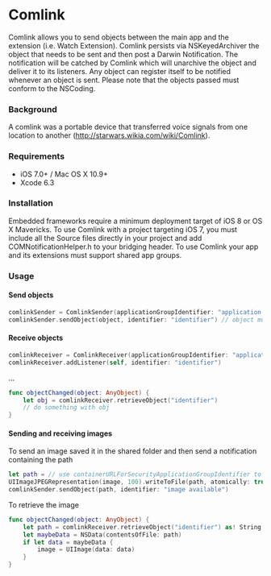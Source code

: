 # Comlink
Comlink allows you to send objects between the main app and the extension (i.e. Watch Extension).
Comlink persists via NSKeyedArchiver the object that needs to be sent and then post a Darwin Notification. 
The notification will be catched by Comlink which will unarchive the object and deliver it to its listeners. 
Any object can register itself to be notified whenever an object is sent.
Please note that the objects passed must conform to the NSCoding.

### Background
A comlink was a portable device that transferred voice signals from one location to another (http://starwars.wikia.com/wiki/Comlink).

### Requirements
- iOS 7.0+ / Mac OS X 10.9+
- Xcode 6.3

### Installation
Embedded frameworks require a minimum deployment target of iOS 8 or OS X Mavericks.
To use Comlink with a project targeting iOS 7, you must include all the Source files directly in your project and add COMNotificationHelper.h to your bridging header.
To use Comlink your app and its extensions must support shared app groups.

### Usage

#### Send objects
```swift
comlinkSender = ComlinkSender(applicationGroupIdentifier: "application.group.identifier", directoryName: "directory name")
comlinkSender.sendObject(object, identifier: "identifier") // object must conform to the NSCoding protocol
```

#### Receive objects
```swift
comlinkReceiver = ComlinkReceiver(applicationGroupIdentifier: "application.group.identifier", directoryName: "directory name")
comlinkReceiver.addListener(self, identifier: "identifier")
```
...
```swift
func objectChanged(object: AnyObject) {
	let obj = comlinkReceiver.retrieveObject("identifier")
	// do something with obj
}
```

#### Sending and receiving images

To send an image saved it in the shared folder and then send a notification containing the path

```swift
let path = // use containerURLForSecurityApplicationGroupIdentifier to create the path 
UIImageJPEGRepresentation(image, 100).writeToFile(path, atomically: true)
comlinkSender.sendObject(path, identifier: "image available")

```

To retrieve the image

```swift
func objectChanged(object: AnyObject) {
	let path = comlinkReceiver.retrieveObject("identifier") as! String
	let maybeData = NSData(contentsOfFile: path)
	if let data = maybeData {
		image = UIImage(data: data)
	}
}
```

